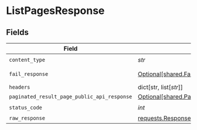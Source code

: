 # ListPagesResponse


## Fields

| Field                                                                                                                | Type                                                                                                                 | Required                                                                                                             | Description                                                                                                          |
| -------------------------------------------------------------------------------------------------------------------- | -------------------------------------------------------------------------------------------------------------------- | -------------------------------------------------------------------------------------------------------------------- | -------------------------------------------------------------------------------------------------------------------- |
| `content_type`                                                                                                       | *str*                                                                                                                | :heavy_check_mark:                                                                                                   | N/A                                                                                                                  |
| `fail_response`                                                                                                      | [Optional[shared.FailResponse]](../../models/shared/failresponse.md)                                                 | :heavy_minus_sign:                                                                                                   | Bad Request                                                                                                          |
| `headers`                                                                                                            | dict[str, list[*str*]]                                                                                               | :heavy_minus_sign:                                                                                                   | N/A                                                                                                                  |
| `paginated_result_page_public_api_response`                                                                          | [Optional[shared.PaginatedResultPagePublicAPIResponse]](../../models/shared/paginatedresultpagepublicapiresponse.md) | :heavy_minus_sign:                                                                                                   | N/A                                                                                                                  |
| `status_code`                                                                                                        | *int*                                                                                                                | :heavy_check_mark:                                                                                                   | N/A                                                                                                                  |
| `raw_response`                                                                                                       | [requests.Response](https://requests.readthedocs.io/en/latest/api/#requests.Response)                                | :heavy_minus_sign:                                                                                                   | N/A                                                                                                                  |